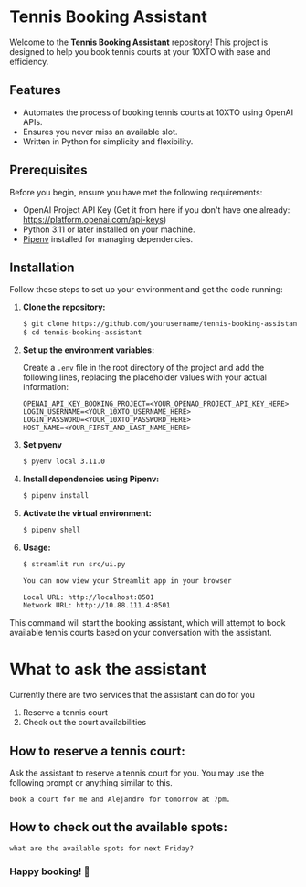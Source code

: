 # Tennis Booking Assistant

Welcome to the **Tennis Booking Assistant** repository! This project is designed to help you book tennis courts at your 10XTO with ease and efficiency.

## Features

- Automates the process of booking tennis courts at 10XTO using OpenAI APIs.
- Ensures you never miss an available slot.
- Written in Python for simplicity and flexibility.

## Prerequisites

Before you begin, ensure you have met the following requirements:

- OpenAI Project API Key (Get it from here if you don't have one already: https://platform.openai.com/api-keys)
- Python 3.11 or later installed on your machine.
- [Pipenv](https://pipenv.pypa.io/en/latest/) installed for managing dependencies. 

## Installation

Follow these steps to set up your environment and get the code running:

1. **Clone the repository:**

    ```bash
    $ git clone https://github.com/yourusername/tennis-booking-assistant.git
    $ cd tennis-booking-assistant
    ```
   
2. **Set up the environment variables:**

   Create a `.env` file in the root directory of the project and add the following lines, replacing the placeholder values with your actual information:

   ```env
   OPENAI_API_KEY_BOOKING_PROJECT=<YOUR_OPENAO_PROJECT_API_KEY_HERE>
   LOGIN_USERNAME=<YOUR_10XTO_USERNAME_HERE>
   LOGIN_PASSWORD=<YOUR_10XTO_PASSWORD_HERE>
   HOST_NAME=<YOUR_FIRST_AND_LAST_NAME_HERE>   

3. **Set pyenv**

   ```bash
   $ pyenv local 3.11.0
   ```
4. **Install dependencies using Pipenv:**

    ```bash
    $ pipenv install
    ```

5. **Activate the virtual environment:**

   ```bash
   $ pipenv shell
   ```

6. **Usage:**
   ```bash
   $ streamlit run src/ui.py
   
   You can now view your Streamlit app in your browser
   
   Local URL: http://localhost:8501
   Network URL: http://10.88.111.4:8501
   
   ```


This command will start the booking assistant, which will attempt to book available tennis courts based on your conversation with the assistant.

# What to ask the assistant
Currently there are two services that the assistant can do for you

1. Reserve a tennis court
2. Check out the court availabilities

## How to reserve a tennis court:
Ask the assistant to reserve a tennis court for you. You may use the following prompt or anything similar to this. 

`book a court for me and Alejandro for tomorrow at 7pm.`

## How to check out the available spots:

`what are the available spots for next Friday?`





### Happy booking! 🏸


